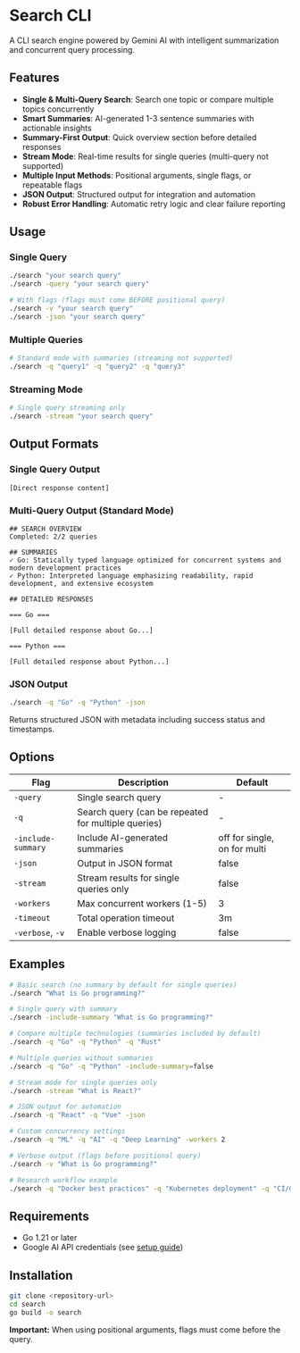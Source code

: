# Search CLI

A CLI search engine powered by Gemini AI with intelligent summarization and concurrent query processing.

## Features

- **Single & Multi-Query Search**: Search one topic or compare multiple topics concurrently
- **Smart Summaries**: AI-generated 1-3 sentence summaries with actionable insights
- **Summary-First Output**: Quick overview section before detailed responses  
- **Stream Mode**: Real-time results for single queries (multi-query not supported)
- **Multiple Input Methods**: Positional arguments, single flags, or repeatable flags
- **JSON Output**: Structured output for integration and automation
- **Robust Error Handling**: Automatic retry logic and clear failure reporting

## Usage

### Single Query
```bash
./search "your search query"
./search -query "your search query"

# With flags (flags must come BEFORE positional query)
./search -v "your search query"
./search -json "your search query"
```

### Multiple Queries
```bash
# Standard mode with summaries (streaming not supported)
./search -q "query1" -q "query2" -q "query3"
```

### Streaming Mode  
```bash
# Single query streaming only
./search -stream "your search query"
```

## Output Formats

### Single Query Output
```
[Direct response content]
```

### Multi-Query Output (Standard Mode)
```
## SEARCH OVERVIEW
Completed: 2/2 queries

## SUMMARIES  
✓ Go: Statically typed language optimized for concurrent systems and modern development practices
✓ Python: Interpreted language emphasizing readability, rapid development, and extensive ecosystem

## DETAILED RESPONSES

=== Go ===

[Full detailed response about Go...]

=== Python ===

[Full detailed response about Python...]
```


### JSON Output
```bash
./search -q "Go" -q "Python" -json
```
Returns structured JSON with metadata including success status and timestamps.

## Options

| Flag | Description | Default |
|------|-------------|---------|
| `-query` | Single search query | - |
| `-q` | Search query (can be repeated for multiple queries) | - |
| `-include-summary` | Include AI-generated summaries | off for single, on for multi |
| `-json` | Output in JSON format | false |
| `-stream` | Stream results for single queries only | false |
| `-workers` | Max concurrent workers (1-5) | 3 |
| `-timeout` | Total operation timeout | 3m |
| `-verbose`, `-v` | Enable verbose logging | false |

## Examples

```bash
# Basic search (no summary by default for single queries)
./search "What is Go programming?"

# Single query with summary
./search -include-summary "What is Go programming?"

# Compare multiple technologies (summaries included by default)
./search -q "Go" -q "Python" -q "Rust"

# Multiple queries without summaries
./search -q "Go" -q "Python" -include-summary=false

# Stream mode for single queries only
./search -stream "What is React?"

# JSON output for automation
./search -q "React" -q "Vue" -json

# Custom concurrency settings
./search -q "ML" -q "AI" -q "Deep Learning" -workers 2

# Verbose output (flags before positional query)  
./search -v "What is Go programming?"

# Research workflow example
./search -q "Docker best practices" -q "Kubernetes deployment" -q "CI/CD pipelines" -workers 3
```

## Requirements

- Go 1.21 or later
- Google AI API credentials (see [setup guide](https://github.com/googleapis/go-genai))

## Installation

```bash
git clone <repository-url>
cd search
go build -o search
```

**Important:** When using positional arguments, flags must come before the query.